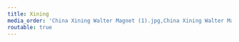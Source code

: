 ```yaml
---
title: Xining
media_order: 'China Xining Walter Magnet (1).jpg,China Xining Walter Magnet (2).jpg,China Xining Walter Magnet (3).jpg,China Xining Walter Magnet (4).jpg,China Xining Walter Magnet (5).jpg,China Xining Walter Magnet (6).jpg,China Xining Walter Magnet (7).jpg,China Xining Walter Magnet (8).jpg,China Xining Walter Magnet (9).jpg,China Xining Walter Magnet (10).jpg,China Xining Walter Magnet (11).jpg,China Xining Walter Magnet (12).jpg,China Xining Walter Magnet (13).jpg,China Xining Walter Magnet (14).jpg,China Xining Walter Magnet (15).jpg,China Xining Walter Magnet (17).jpg,China Xining Walter Magnet (18).jpg'
routable: true
---
```


